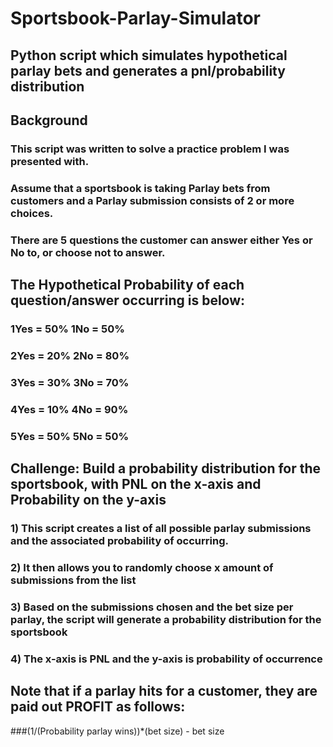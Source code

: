 # Sportsbook-Parlay-Simulator

## Python script which simulates hypothetical parlay bets and generates a pnl/probability distribution

## Background

### This script was written to solve a practice problem I was presented with.

### Assume that a sportsbook is taking Parlay bets from customers and a Parlay submission consists of 2 or more choices.

### There are 5 questions the customer can answer either Yes or No to, or choose not to answer.

## The Hypothetical Probability of each question/answer occurring is below:

### 1Yes = 50% 1No = 50%

### 2Yes = 20% 2No = 80%

### 3Yes = 30% 3No = 70%

### 4Yes = 10% 4No = 90%

### 5Yes = 50% 5No = 50%

## Challenge: Build a probability distribution for the sportsbook, with PNL on the x-axis and Probability on the y-axis

### 1) This script creates a list of all possible parlay submissions and the associated probability of occurring.
### 2) It then allows you to randomly choose x amount of submissions from the list
### 3) Based on the submissions chosen and the bet size per parlay, the script will generate a probability distribution for the sportsbook
### 4) The x-axis is PNL and the y-axis is probability of occurrence

## Note that if a parlay hits for a customer, they are paid out PROFIT as follows:

###(1/(Probability parlay wins))*(bet size) - bet size
